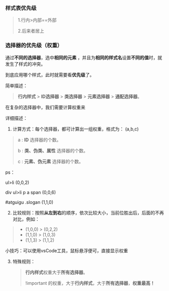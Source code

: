 ### 样式表优先级

> 1.行内>内部==外部
>
> 2.后来者居上

### **选择器的优先级（权重）**

通过**不同的选择器**，选中**相同的元素** ，并且为**相同的样式名**设置**不同的值**时，就发生了样式的冲突。

到底应用哪个样式，此时就需要看**优先级**了。

简单描述：

> **行内样式** > **ID选择器** > **类选择器** > **元素选择器** > **通配选择器**。

在复杂的选择器中，我们需要计算权重来

详细描述：

1. 计算方式：每个选择器，都可计算出一组权重，格式为： (a,b,c)

> a : **ID** 选择器的个数。
>
> b : **类、伪类、属性** 选择器的个数。
>
> c : **元素、伪元素** 选择器的个数。

ps：

ul>li 								(0,0,2)

div ul>li p a span  	(0,0,6)

\#atguigu .slogan      (1,1,0)

2. 比较规则：按照**从左到右**的顺序，依次比较大小，当前位胜出后，后面的不再对比，例如：

> - (1,0,0) > (0,2,2)
> - (1,1,0) > (1,0,3)
> - (1,1,3) > (1,1,2)

小技巧：可以使用vsCode工具，鼠标悬浮便可，直接显示权重

3. 特殊规则：

   > **行内样式**权重大于**所有选择器**。
   >
   > !important 的权重，大于**行内样式**，大于**所有选择器**，**权重最高！**